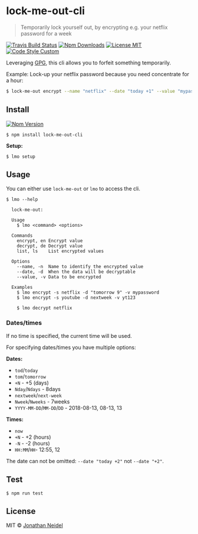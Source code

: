 # lock-me-out-cli

> Temporarily lock yourself out, by encrypting e.g. your netflix password for a week

[![Travis Build Status](https://img.shields.io/travis/jneidel/lock-me-out-cli.svg?style=flat-square)](https://travis-ci.org/jneidel/lock-me-out-cli)
[![Npm Downloads](https://img.shields.io/npm/dw/lock-me-out-cli.svg?style=flat-square)](https://www.npmjs.com/package/lock-me-out-cli)
[![License MIT](https://img.shields.io/badge/license-MIT-green.svg?style=flat-square)](https://github.com/jneidel/lock-me-out-cli/blob/master/license)
[![Code Style Custom](https://img.shields.io/badge/code%20style-custom-ff69b4.svg?style=flat-square)](https://github.com/jneidel/dotfiles/blob/master/.eslintrc)

Leveraging [GPG](https://gnupg.org/), this cli allows you to forfeit something temporarily.

Example: Lock-up your netflix password because you need concentrate for a hour:

```zsh
$ lock-me-out encrypt --name "netflix" --date "today +1" --value "mypassword"
```

<!--## Features-->

## Install

[![Npm Version](https://img.shields.io/npm/v/lock-me-out-cli.svg?style=flat-square)](https://www.npmjs.com/package/lock-me-out-cli)

```
$ npm install lock-me-out-cli
```

**Setup:**

```
$ lmo setup
```

## Usage

You can either use `lock-me-out` or `lmo` to access the cli.

```
$ lmo --help

  lock-me-out: 

  Usage
    $ lmo <command> <options>

  Commands
    encrypt, en Encrypt value
    decrypt, de Decrypt value
    list, ls    List encrypted values

  Options
    --name, -n  Name to identify the encrypted value
    --date, -d  When the data will be decryptable
    --value, -v Data to be encrypted

  Examples
    $ lmo encrypt -s netflix -d "tomorrow 9" -v mypassword
    $ lmo encrypt -s youtube -d nextweek -v yt123

    $ lmo decrypt netflix

```

### Dates/times

If no time is specified, the current time will be used.

For specifying dates/times you have multiple options:

**Dates:**

- `tod`/`today`
- `tom`/`tomorrow`
- `+N` - +5 (days)
- `Nday`/`Ndays` - 8days
- `nextweek`/`next-week`
- `Nweek`/`Nweeks` - 7weeks
- `YYYY-MM-DD`/`MM-DD`/`DD` - 2018-08-13, 08-13, 13

**Times:**

- `now`
- `+N` - +2 (hours)
- `-N` - -2 (hours)
- `HH:MM`/`HH`- 12:55, 12

The date can not be omitted: `--date "today +2"` not `--date "+2"`.

<!--## Commands

### lock-me-out-cli [options]

<table><tr>
  <td>
    options:
    <code><a href="#--out">--out</a></code>,
    <code><a href="#--micro">--micro</a></code>
  </td>
</tr></table>

Describe functionality

```
$ lock-me-out-cli
```

### config

Describe functionality

## Options

### --out

<table><tr>
  <td>Alias: <code>-o</code></td>
  <td>Default: <code></code></td>
  <td>Type: <code>string</code></td>
</tr></table>

Set the output path.

```zsh
$ lock-me-out-cli
```-->

## Test

```
$ npm run test
```

## License

MIT © [Jonathan Neidel](https://jneidel.com)
